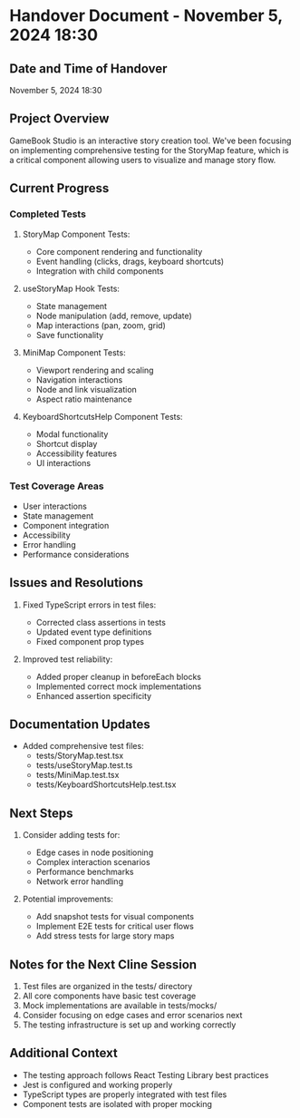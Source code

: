 # Handover Document - November 5, 2024 18:30

## Date and Time of Handover
November 5, 2024 18:30

## Project Overview
GameBook Studio is an interactive story creation tool. We've been focusing on implementing comprehensive testing for the StoryMap feature, which is a critical component allowing users to visualize and manage story flow.

## Current Progress

### Completed Tests
1. StoryMap Component Tests:
   - Core component rendering and functionality
   - Event handling (clicks, drags, keyboard shortcuts)
   - Integration with child components

2. useStoryMap Hook Tests:
   - State management
   - Node manipulation (add, remove, update)
   - Map interactions (pan, zoom, grid)
   - Save functionality

3. MiniMap Component Tests:
   - Viewport rendering and scaling
   - Navigation interactions
   - Node and link visualization
   - Aspect ratio maintenance

4. KeyboardShortcutsHelp Component Tests:
   - Modal functionality
   - Shortcut display
   - Accessibility features
   - UI interactions

### Test Coverage Areas
- User interactions
- State management
- Component integration
- Accessibility
- Error handling
- Performance considerations

## Issues and Resolutions
1. Fixed TypeScript errors in test files:
   - Corrected class assertions in tests
   - Updated event type definitions
   - Fixed component prop types

2. Improved test reliability:
   - Added proper cleanup in beforeEach blocks
   - Implemented correct mock implementations
   - Enhanced assertion specificity

## Documentation Updates
- Added comprehensive test files:
  - tests/StoryMap.test.tsx
  - tests/useStoryMap.test.ts
  - tests/MiniMap.test.tsx
  - tests/KeyboardShortcutsHelp.test.tsx

## Next Steps
1. Consider adding tests for:
   - Edge cases in node positioning
   - Complex interaction scenarios
   - Performance benchmarks
   - Network error handling

2. Potential improvements:
   - Add snapshot tests for visual components
   - Implement E2E tests for critical user flows
   - Add stress tests for large story maps

## Notes for the Next Cline Session
1. Test files are organized in the tests/ directory
2. All core components have basic test coverage
3. Mock implementations are available in tests/mocks/
4. Consider focusing on edge cases and error scenarios next
5. The testing infrastructure is set up and working correctly

## Additional Context
- The testing approach follows React Testing Library best practices
- Jest is configured and working properly
- TypeScript types are properly integrated with test files
- Component tests are isolated with proper mocking
